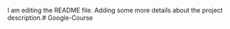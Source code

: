 I am editing the README file. Adding some more details about the project description.# Google-Course
